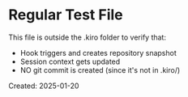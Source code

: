 # Regular Test File

This file is outside the .kiro folder to verify that:
- Hook triggers and creates repository snapshot
- Session context gets updated
- NO git commit is created (since it's not in .kiro/)

Created: 2025-01-20